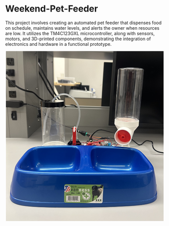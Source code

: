 # Weekend-Pet-Feeder
This project involves creating an automated pet feeder that dispenses food on schedule, maintains water levels, and alerts the owner when resources are low. It utilizes the TM4C123GXL microcontroller, along with sensors, motors, and 3D-printed components, demonstrating the integration of electronics and hardware in a functional prototype.

<div style="display: flex; justify-content: center; align-items: center; gap: 20px;">
    <img src="Feeder Front.jpg" alt="Feeder Front" width="500">
    <img src="Feeder Top.jpg" alt="Feeder Top" width="500
